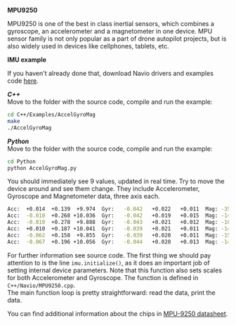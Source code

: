 **MPU9250**  

MPU9250 is one of the best in class inertial sensors, which combines a gyroscope, an accelerometer and a magnetometer in one device. MPU sensor family is not only popular as a part of drone autopilot projects, but is also widely used in devices like cellphones, tablets, etc.

**IMU example**  

If you haven't already done that, download Navio drivers and examples code [here](navio-repository-cloning/).

***C++***  
Move to the folder with the source code, compile and run the example:

```bash
cd C++/Examples/AccelGyroMag
make
./AccelGyroMag
```

***Python***  
Move to the folder with the source code, compile and run the example:
```bash
cd Python
python AccelGyroMag.py
```

You should immediately see 9 values, updated in real time. Try to move the device around and see them change. They include Accelerometer, Gyroscope and Magnetometer data, three axis each.  
```bash
Acc:  +0.014  +0.139  +9.974  Gyr:   -0.042   +0.022   +0.011  Mag: -3525.450 +29.584  +0.000
Acc:  -0.010  +0.268 +10.036  Gyr:   -0.042   +0.019   +0.015  Mag: -14.963 +43.390 -50.130
Acc:  -0.010  +0.278  +9.888  Gyr:   -0.043   +0.021   +0.012  Mag: -16.566 +42.852 -50.302
Acc:  +0.010  +0.187 +10.041  Gyr:   -0.039   +0.021   +0.011  Mag: -14.963 +42.314 -50.817
Acc:  -0.062  +0.158  +9.855  Gyr:   -0.039   +0.020   +0.011  Mag: -15.497 +42.493 -49.959
Acc:  -0.067  +0.196 +10.056  Gyr:   -0.044   +0.020   +0.013  Mag: -14.963 +43.748 -50.130
```  

For further information see source code. The first thing we should pay attention to is the line ```imu.initialize()```, as it does an important job of setting internal device parameters. Note that this function also sets scales for both Accelerometer and Gyroscope. The function is defined in ```C++/Navio/MPU9250.cpp```.  
The main function loop is pretty straightforward: read the data, print the data.

You can find additional information about the chips in [MPU-9250 datasheet](http://store.invensense.com/datasheets/invensense/MPU9250REV1.0.pdf).
